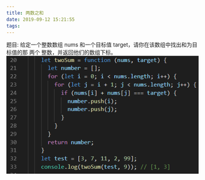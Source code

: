 ```yaml
---
title: 两数之和
date: 2019-09-12 15:21:55
tags:
---
```

题目: 给定一个整数数组 nums 和一个目标值 target，请你在该数组中找出和为目标值的那 两个 整数，并返回他们的数组下标。
![](两数之和/twoNum.jpg)